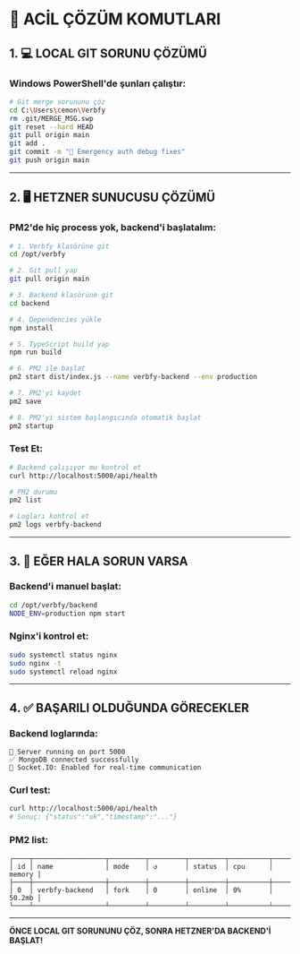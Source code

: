 # 🚨 ACİL ÇÖZÜM KOMUTLARI

## 1. 💻 LOCAL GIT SORUNU ÇÖZÜMÜ

### Windows PowerShell'de şunları çalıştır:

```bash
# Git merge sorununu çöz
cd C:\Users\cemon\Verbfy
rm .git/MERGE_MSG.swp
git reset --hard HEAD
git pull origin main
git add .
git commit -m "🚨 Emergency auth debug fixes"
git push origin main
```

---

## 2. 🖥️ HETZNER SUNUCUSU ÇÖZÜMÜ

### PM2'de hiç process yok, backend'i başlatalım:

```bash
# 1. Verbfy klasörüne git
cd /opt/verbfy

# 2. Git pull yap
git pull origin main

# 3. Backend klasörüne git
cd backend

# 4. Dependencies yükle
npm install

# 5. TypeScript build yap
npm run build

# 6. PM2 ile başlat
pm2 start dist/index.js --name verbfy-backend --env production

# 7. PM2'yi kaydet
pm2 save

# 8. PM2'yi sistem başlangıcında otomatik başlat
pm2 startup
```

### Test Et:
```bash
# Backend çalışıyor mu kontrol et
curl http://localhost:5000/api/health

# PM2 durumu
pm2 list

# Logları kontrol et
pm2 logs verbfy-backend
```

---

## 3. 🔧 EĞER HALA SORUN VARSA

### Backend'i manuel başlat:
```bash
cd /opt/verbfy/backend
NODE_ENV=production npm start
```

### Nginx'i kontrol et:
```bash
sudo systemctl status nginx
sudo nginx -t
sudo systemctl reload nginx
```

---

## 4. ✅ BAŞARILI OLDUĞUNDA GÖRECEKLER

### Backend loglarında:
```
🚀 Server running on port 5000
✅ MongoDB connected successfully
🔌 Socket.IO: Enabled for real-time communication
```

### Curl test:
```bash
curl http://localhost:5000/api/health
# Sonuç: {"status":"ok","timestamp":"..."}
```

### PM2 list:
```
┌────┬──────────────────┬─────────┬─────────┬─────────┬──────────┬────────┐
│ id │ name             │ mode    │ ↺       │ status  │ cpu      │ memory │
├────┼──────────────────┼─────────┼─────────┼─────────┼──────────┼────────┤
│ 0  │ verbfy-backend   │ fork    │ 0       │ online  │ 0%       │ 50.2mb │
└────┴──────────────────┴─────────┴─────────┴─────────┴──────────┴────────┘
```

---

**ÖNCE LOCAL GIT SORUNUNU ÇÖZ, SONRA HETZNER'DA BACKEND'İ BAŞLAT!**
